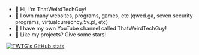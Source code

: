 - 👋 Hi, I’m ThatWeirdTechGuy!
- 👀 I own many websites, programs, games, etc (qwed.ga, seven security programs, virtualcurrecncy.5v.pl, etc)
- 🌱 I have my own YouTube channel called ThatWeirdTechGuy!
- 🌟 Like my projects? Give some stars!





[![TWTG's GitHub stats](https://github-readme-stats.vercel.app/api?username=twtg93)](https://github.com/twtg93)
